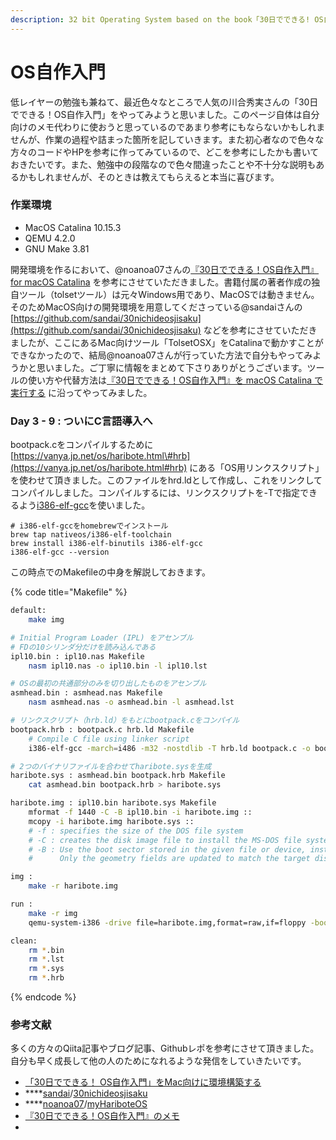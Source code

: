 ```yaml
---
description: 32 bit Operating System based on the book「30日でできる! OS自作入門」
---
```


# OS自作入門

低レイヤーの勉強も兼ねて、最近色々なところで人気の川合秀実さんの「30日でできる！OS自作入門」をやってみようと思いました。このページ自体は自分向けのメモ代わりに使おうと思っているのであまり参考にもならないかもしれませんが、作業の過程や詰まった箇所を記していきます。また初心者なので色々な方々のコードやHPを参考に作ってみているので、どこを参考にしたかも書いておきたいです。また、勉強中の段階なので色々間違ったことや不十分な説明もあるかもしれませんが、そのときは教えてもらえると本当に喜びます。

### 作業環境

* MacOS Catalina 10.15.3
* QEMU 4.2.0
* GNU Make 3.81

開発環境を作るにおいて、@noanoa07さんの[『30日でできる！OS自作入門』 for macOS Catalina](https://github.com/noanoa07/myHariboteOS) を参考にさせていただきました。書籍付属の著者作成の独自ツール（tolsetツール）は元々Windows用であり、MacOSでは動きません。そのためMacOS向けの開発環境を用意してくださっている@sandaiさんの[https://github.com/sandai/30nichideosjisaku](https://github.com/sandai/30nichideosjisaku) などを参考にさせていただきましたが、ここにあるMac向けツール「TolsetOSX」をCatalinaで動かすことができなかったので、結局@noanoa07さんが行っていた方法で自分もやってみようかと思いました。ご丁寧に情報をまとめて下さりありがとうございます。ツールの使い方や代替方法は[『30日でできる！OS自作入門』を macOS Catalina で実行する](https://qiita.com/noanoa07/items/8828c37c2e286522c7ee) に沿ってやってみました。

### Day 3 - 9 : ついにC言語導入へ

bootpack.cをコンパイルするために[https://vanya.jp.net/os/haribote.html\#hrb](https://vanya.jp.net/os/haribote.html#hrb) にある「OS用リンクスクリプト」を使わせて頂きました。このファイルをhrd.ldとして作成し、これをリンクしてコンパイルしました。コンパイルするには、リンクスクリプトを-Tで指定できるよう[i386-elf-gcc](https://github.com/nativeos/homebrew-i386-elf-toolchain)を使いました。

```text
# i386-elf-gccをhomebrewでインストール
brew tap nativeos/i386-elf-toolchain
brew install i386-elf-binutils i386-elf-gcc
i386-elf-gcc --version
```

この時点でのMakefileの中身を解説しておきます。

{% code title="Makefile" %}
```bash
default:
	make img

# Initial Program Loader (IPL) をアセンブル
# FDの10シリンダ分だけを読み込んである
ipl10.bin : ipl10.nas Makefile
	nasm ipl10.nas -o ipl10.bin -l ipl10.lst

# OSの最初の共通部分のみを切り出したものをアセンブル
asmhead.bin : asmhead.nas Makefile
	nasm asmhead.nas -o asmhead.bin -l asmhead.lst

# リンクスクリプト（hrb.ld）をもとにbootpack.cをコンパイル
bootpack.hrb : bootpack.c hrb.ld Makefile
	# Compile C file using linker script
	i386-elf-gcc -march=i486 -m32 -nostdlib -T hrb.ld bootpack.c -o bootpack.hrb

# 2つのバイナリファイルを合わせてharibote.sysを生成
haribote.sys : asmhead.bin bootpack.hrb Makefile
	cat asmhead.bin bootpack.hrb > haribote.sys

haribote.img : ipl10.bin haribote.sys Makefile
	mformat -f 1440 -C -B ipl10.bin -i haribote.img ::
	mcopy -i haribote.img haribote.sys ::
	# -f : specifies the size of the DOS file system
	# -C : creates the disk image file to install the MS-DOS file system on it.
	# -B : Use the boot sector stored in the given file or device, instead of using its own. 
	#      Only the geometry fields are updated to match the target disks parameters.

img :
	make -r haribote.img

run :
	make -r img
	qemu-system-i386 -drive file=haribote.img,format=raw,if=floppy -boot a

clean:
	rm *.bin
	rm *.lst
	rm *.sys
	rm *.hrb

```
{% endcode %}

### 参考文献

多くの方々のQiita記事やブログ記事、Githubレポを参考にさせて頂きました。自分も早く成長して他の人のためになれるような発信をしていきたいです。

* [「30日でできる！ OS自作入門」をMac向けに環境構築する](https://qiita.com/tatsumack/items/491e47c1a7f0d48fc762)
* \*\*\*\*[sandai](https://github.com/sandai)/[30nichideosjisaku](https://github.com/sandai/30nichideosjisaku)
* \*\*\*\*[noanoa07](https://github.com/noanoa07)/[myHariboteOS](https://github.com/noanoa07/myHariboteOS)
* [『30日でできる！OS自作入門』のメモ](https://vanya.jp.net/os/haribote.html#hrb)
* 
